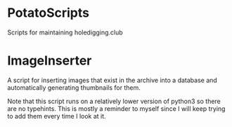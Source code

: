 # PotatoScripts

Scripts for maintaining holedigging.club

# ImageInserter

A script for inserting images that exist in the archive into a database and
automatically generating thumbnails for them.

Note that this script runs on a relatively lower version of python3 so there are no
typehints. This is mostly a reminder to myself since I will keep trying to add them
every time I look at it.